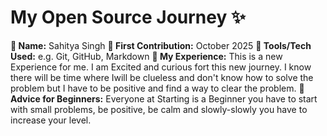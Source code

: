 # My Open Source Journey ✨ 
**👤 Name:** Sahitya Singh
**📅 First Contribution:** October 2025
**🔧 Tools/Tech Used:** e.g. Git, GitHub, Markdown 
**🌟 My Experience:** 
This is a new Experience for me. I am Excited and curious fort this new journey. I know there will be time where Iwill be clueless 
and don't know how to solve the problem but I have to be positive and find a way to clear the problem.
**📌 Advice for Beginners:** 
Everyone at Starting is a Beginner you have to start with small problems, be positive, be calm and slowly-slowly you have to increase your level.

